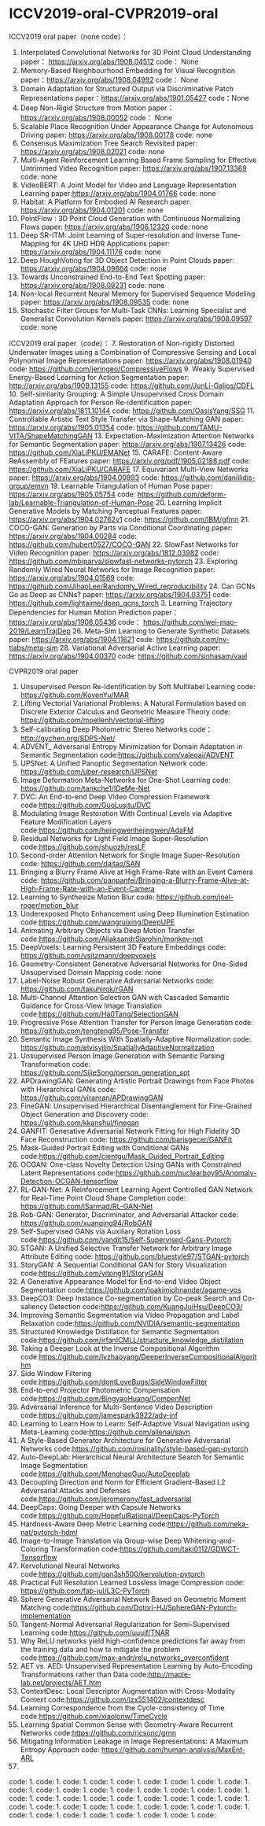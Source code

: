 # ICCV2019-oral-CVPR2019-oral

ICCV2019 oral paper（none code）：
1. Interpolated Convolutional Networks for 3D Point Cloud Understanding
paper： https://arxiv.org/abs/1908.04512
code： None
2. Memory-Based Neighbourhood Embedding for Visual Recognition
paper：https://arxiv.org/abs/1908.04992
code： None
4. Domain Adaptation for Structured Output via Discriminative Patch Representations
paper：https://arxiv.org/abs/1901.05427
code：None
5. Deep Non-Rigid Structure from Motion
paper：https://arxiv.org/abs/1908.00052
code： None
6. Scalable Place Recognition Under Appearance Change for Autonomous Driving
paper: https://arxiv.org/abs/1908.00178
code:  none 
8. Consensus Maximization Tree Search Revisited
paper: https://arxiv.org/abs/1908.02021
code: none
12. Multi-Agent Reinforcement Learning Based Frame Sampling for Effective Untrimmed Video Recognition
paper: https://arxiv.org/abs/1907.13369
code: none
14. VideoBERT: A Joint Model for Video and Language Representation Learning
paper:https://arxiv.org/abs/1904.01766 
code: none 
16. Habitat: A Platform for Embodied AI Research
paper: https://arxiv.org/abs/1904.01201
code: none 
18. PointFlow : 3D Point Cloud Generation with Continuous Normalizing Flows
paper: https://arxiv.org/abs/1906.12320
code: none
25. Deep SR-ITM: Joint Learning of Super-resolution and Inverse Tone-Mapping for 4K UHD HDR Applications
paper: https://arxiv.org/abs/1904.11176
code: none
27. Deep HoughVoting for 3D Object Detection in Point Clouds
paper: https://arxiv.org/abs/1904.09664
code: none 
29. Towards Unconstrained End-to-End Text Spotting
paper: https://arxiv.org/abs/1908.09231
code: none
30. Non-local Recurrent Neural Memory for Supervised Sequence Modeling
paper: https://arxiv.org/abs/1908.09535
code: none
31. Stochastic Filter Groups for Multi-Task CNNs: Learning Specialist and Generalist Convolution Kernels
paper: https://arxiv.org/abs/1908.09597 
code: none

ICCV2019 oral paper（code）：
7. Restoration of Non-rigidly Distorted Underwater Images using a Combination of Compressive Sensing and Local Polynomial Image Representations 
paper: https://arxiv.org/abs/1908.01940
code: https://github.com/jeringeo/CompressiveFlows
9. Weakly Supervised Energy-Based Learning for Action Segmentation
paper: http://arxiv.org/abs/1909.13155
code: https://github.com/JunLi-Galios/CDFL
10. Self-similarity Grouping: A Simple Unsupervised Cross Domain Adaptation Approach for Person Re-identification
paper: https://arxiv.org/abs/1811.10144
code: https://github.com/OasisYang/SSG
11. Controllable Artistic Text Style Transfer via Shape-Matching GAN
paper: https://arxiv.org/abs/1905.01354
code: https://github.com/TAMU-VITA/ShapeMatchingGAN
13. Expectation-Maximization Attention Networks for Semantic Segmentation
paper: https://arxiv.org/abs/1907.13426
code: https://github.com/XiaLiPKU/EMANet
15. CARAFE: Content-Aware ReAssembly of FEatures
paper: https://arxiv.org/pdf/1905.02188.pdf
code: https://github.com/XiaLiPKU/CARAFE
17. Equivariant Multi-View Networks
paper: https://arxiv.org/abs/1904.00993
code:  https://github.com/daniilidis-group/emvn
19. Learnable Triangulation of Human Pose
paper: https://arxiv.org/abs/1905.05754
code: https://github.com/deform-lab/Learnable-Triangulation-of-Human-Pose
20. Learning Implicit Generative Models by Matching Perceptual Features
paper: https://arxiv.org/abs/1904.02762v1
code: https://github.com/IBM/gfmn
21. COCO-GAN: Generation by Parts via Conditional Coordinating
paper: https://arxiv.org/abs/1904.00284
code: https://github.com/hubert0527/COCO-GAN
22. SlowFast Networks for Video Recognition
paper: https://arxiv.org/abs/1812.03982
code: https://github.com/mbiparva/slowfast-networks-pytorch
23. Exploring Randomly Wired Neural Networks for Image Recognition
paper: https://arxiv.org/abs/1904.01569
code: https://github.com/JihaoLee/Randomly_Wired_reproducibility
24. Can GCNs Go as Deep as CNNs?
paper: https://arxiv.org/abs/1904.03751
code: https://github.com/lightaime/deep_gcns_torch
3. Learning Trajectory Dependencies for Human Motion Prediction
paper： https://arxiv.org/abs/1908.05436
code： https://github.com/wei-mao-2019/LearnTrajDep
26. Meta-Sim Learning to Generate Synthetic Datasets
paper: https://arxiv.org/abs/1904.11621
code: https://github.com/nv-tlabs/meta-sim
28. Variational Adversarial Active Learning
paper: https://arxiv.org/abs/1904.00370
code: https://github.com/sinhasam/vaal

CVPR2019 oral paper
1. Unsupervised Person Re-Identification by Soft Multilabel Learning
code: https://github.com/KovenYu/MAR
1. Lifting Vectorial Variational Problems: A Natural Formulation based on Discrete Exterior Calculus and Geometric Measure Theory
code: https://github.com/moellenh/vectorial-lifting
1. Self-calibrating Deep Photometric Stereo Networks 
code：http://gychen.org/SDPS-Net/
1. ADVENT_ Adversarial Entropy Minimization for Domain Adaptation in Semantic Segmentation
code:https://github.com/valeoai/ADVENT
1. UPSNet: A Unified Panoptic Segmentation Network
code: https://github.com/uber-research/UPSNet
1.  Image Deformation Meta-Networks for One-Shot Learning
code: https://github.com/tankche1/IDeMe-Net
1. DVC: An End-to-end Deep Video Compression Framework
code:https://github.com/GuoLusjtu/DVC
1. Modulating Image Restoration With Continual Levels via Adaptive Feature Modification Layers
code:https://github.com/hejingwenhejingwen/AdaFM
1. Residual Networks for Light Field Image Super-Resolution
code:https://github.com/shuozh/resLF
1. Second-order Attention Network for Single Image Super-Resolution
code: https://github.com/daitao/SAN
1.  Bringing a Blurry Frame Alive at High Frame-Rate with an Event Camera
code: https://github.com/panpanfei/Bringing-a-Blurry-Frame-Alive-at-High-Frame-Rate-with-an-Event-Camera
1. Learning to Synthesize Motion Blur
code: https://github.com/joel-roger/motion_blur
1. Underexposed Photo Enhancement using Deep Illumination Estimation
code:https://github.com/wangruixing/DeepUPE
1. Animating Arbitrary Objects via Deep Motion Transfer
code:https://github.com/AliaksandrSiarohin/monkey-net
1. DeepVoxels: Learning Persistent 3D Feature Embeddings
code: https://github.com/vsitzmann/deepvoxels
1. Geometry-Consistent Generative Adversarial Networks for One-Sided Unsupervised Domain Mapping
code: none
1. Label-Noise Robust Generative Adversarial Networks
code: https://github.com/takuhirok/rGAN
1. Multi-Channel Attention Selection GAN with Cascaded Semantic Guidance for Cross-View Image Translation
code:https://github.com/Ha0Tang/SelectionGAN
1. Progressive Pose Attention Transfer for Person Image Generation
code: https://github.com/tengteng95/Pose-Transfer
1. Semantic Image Synthesis With Spatially-Adaptive Normalization
code: https://github.com/elvisyjlin/SpatiallyAdaptiveNormalization
1. Unsupervised Person Image Generation with Semantic Parsing Transformation
code: https://github.com/SijieSong/person_generation_spt
1.  APDrawingGAN: Generating Artistic Portrait Drawings from Face Photos with Hierarchical GANs
code: https://github.com/yiranran/APDrawingGAN
1. FineGAN: Unsupervised Hierarchical Disentanglement for Fine-Grained Object Generation and Discovery
code: https://github.com/kkanshul/finegan
1. GANFIT: Generative Adversarial Network Fitting for High Fidelity 3D Face Reconstruction
code: https://github.com/barisgecer/GANFit
1. Mask-Guided Portrait Editing with Conditional GANs
code:https://github.com/cientgu/Mask_Guided_Portrait_Editing
1. OCGAN: One-class Novelty Detection Using GANs with Constrained Latent Representations
code:https://github.com/nuclearboy95/Anomaly-Detection-OCGAN-tensorflow
1. RL-GAN-Net: A Reinforcement Learning Agent Controlled GAN Network for Real-Time Point Cloud Shape Completion
code: https://github.com/iSarmad/RL-GAN-Net
1. Rob-GAN: Generator, Discriminator, and Adversarial Attacker
code: https://github.com/xuanqing94/RobGAN
1. Self-Supervised GANs via Auxiliary Rotation Loss
code:https://github.com/vandit15/Self-Supervised-Gans-Pytorch
1. STGAN: A Unified Selective Transfer Network for Arbitrary Image Attribute Editing
code: https://github.com/bluestyle97/STGAN-pytorch
1. StoryGAN: A Sequential Conditional GAN for Story Visualization
code:https://github.com/yitong91/StoryGAN
1. A Generative Appearance Model for End-to-end Video Object Segmentation
code:https://github.com/joakimjohnander/agame-vos
1. DeepCO3: Deep Instance Co-segmentation by Co-peak Search and Co-saliency Detection
code:https://github.com/KuangJuiHsu/DeepCO3/
1.  Improving Semantic Segmentation via Video Propagation and Label Relaxation
code:https://github.com/NVIDIA/semantic-segmentation
1. Structured Knowledge Distillation for Semantic Segmentation
code:https://github.com/irfanICMLL/structure_knowledge_distillation
1. Taking a Deeper Look at the Inverse Compositional Algorithm
code:https://github.com/lvzhaoyang/DeeperInverseCompositionalAlgorithm
1. Side Window Filtering
code:https://github.com/dontLoveBugs/SideWindowFilter
1. End-to-end Projector Photometric Compensation
code:https://github.com/BingyaoHuang/CompenNet
1. Adversarial Inference for Multi-Sentence Video Description
code:https://github.com/jamespark3922/adv-inf
1. Learning to Learn How to Learn: Self-Adaptive Visual Navigation using Meta-Learning
code:https://github.com/allenai/savn
1. A Style-Based Generator Architecture for Generative Adversarial Networks
code:https://github.com/rosinality/style-based-gan-pytorch
1. Auto-DeepLab: Hierarchical Neural Architecture Search for Semantic Image Segmentation
code:https://github.com/MenghaoGuo/AutoDeeplab
1. Decoupling Direction and Norm for Efficient Gradient-Based L2 Adversarial Attacks and Defenses
code:https://github.com/jeromerony/fast_adversarial
1. DeepCaps: Going Deeper with Capsule Networks
code:https://github.com/HopefulRational/DeepCaps-PyTorch
1. Hardness-Aware Deep Metric Learning
code:https://github.com/neka-nat/pytorch-hdml
1. Image-to-Image Translation via Group-wise Deep Whitening-and-Coloring Transformation
code:https://github.com/taki0112/GDWCT-Tensorflow
1. Kervolutional Neural Networks
code:https://github.com/gan3sh500/kervolution-pytorch
1. Practical Full Resolution Learned Lossless Image Compression
code: https://github.com/fab-jul/L3C-PyTorch
1. Sphere Generative Adversarial Network Based on Geometric Moment Matching
code:https://github.com/Dotori-HJ/SphereGAN-Pytorch-implementation
1. Tangent-Normal Adversarial Regularization for Semi-Supervised Learning
code:https://github.com/uuujf/TNAR
1. Why ReLU networks yield high-confidence predictions far away from the training data and how to mitigate the problem
code:https://github.com/max-andr/relu_networks_overconfident
1. AET vs. AED: Unsupervised Representation Learning by Auto-Encoding Transformations rather than Data
code:http://maple-lab.net/projects/AET.htm
1. ContextDesc: Local Descriptor Augmentation with Cross-Modality Context
code:https://github.com/lzx551402/contextdesc
1. Learning Correspondence from the Cycle-consistency of Time
code:https://github.com/xiaolonw/TimeCycle
1. Learning Spatial Common Sense with Geometry-Aware Recurrent Networks
code:https://github.com/ricsonc/grnn
1. Mitigating Information Leakage in Image Representations: A Maximum Entropy Approach
code: https://github.com/human-analysis/MaxEnt-ARL
1. 
code:
1. 
code:
1. 
code:
1. 
code:
1. 
code:
1. 
code:
1. 
code:
1. 
code:
1. 
code:
1. 
code:
1. 
code:
1. 
code:
1. 
code:
1. 
code:
1. 
code:
1. 
code:
1. 
code:
1. 
code:
1. 
code:
1. 
code:
1. 
code:
1. 
code:
1. 
code:
1. 
code:
1. 
code:
1. 
code:
1. 
code:
1. 
code:
1. 
code:
1. 
code:
1. 
code:
1. 
code:
1. 
code:
1. 
code:
1. 
code:
1. 
code:
1. 
code:
1. 
code:
1. 
code:
1. 
code:
1. 
code:
1. 
code:
1. 
code:
1. 
code:
